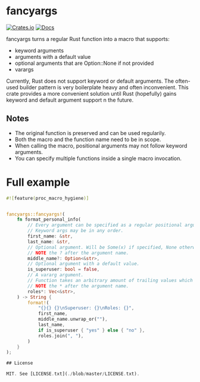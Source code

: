 # fancyargs

[![Crates.io](https://img.shields.io/crates/v/fancyargs.svg)](https://crates.io/crates/fancyargs)
[![Docs](https://docs.rs/fancyargs/badge.svg)](https://docs.rs/fancyargs)

fancyargs turns a regular Rust function into a macro that supports:

* keyword arguments
* arguments with a default value
* optional arguments that are Option::None if not provided
* varargs

Currently, Rust does not support keyword or default arguments.
The often-used builder pattern is very boilerplate heavy and often inconvenient.
This crate provides a more convenient solution until Rust (hopefully) gains
keyword and default argument support n the future.

## Notes

* The original function is preserved and can be used regularily.
* Both the macro and the function name need to be in scope.
* When calling the macro, positional arguments may not follow keyword arguments.
* You can specify multiple functions inside a single macro invocation.

 # Full example

```rust
#![feature(proc_macro_hygiene)]


fancyargs::fancyargs!(
    fn format_personal_info(
        // Every argument can be specified as a regular positional argument or a keyword arg.
        // Keyword args may be in any order.
        first_name: &str,
        last_name: &str,
        // Optional argument. Will be Some(x) if specified, None otherwise.
        // NOTE the ? after the argument name.
        middle_name?: Option<&str>,
        // Optional argument with a default value.
        is_superuser: bool = false,
        // A vararg argument.
        // Function takes an arbitrary amount of trailing values which will be collected to a Vec.
        // NOTE the * after the argument name.
        roles*: Vec<&str>,
    ) -> String {
        format!(
            "{}{} {}\nSuperuser: {}\nRoles: {}",
            first_name,
            middle_name.unwrap_or(""),
            last_name,
            if is_superuser { "yes" } else { "no" },
            roles.join(", "),
        )
    }
);

## License

MIT. See [LICENSE.txt](./blob/master/LICENSE.txt).
